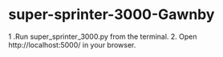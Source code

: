 # super-sprinter-3000-Gawnby

1 .Run super_sprinter_3000.py from the terminal.
2. Open http://localhost:5000/ in your browser.
